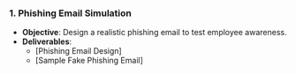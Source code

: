 ### 1. Phishing Email Simulation

- **Objective**: Design a realistic phishing email to test employee awareness.
- **Deliverables**:
  - [Phishing Email Design]
  - [Sample Fake Phishing Email]
